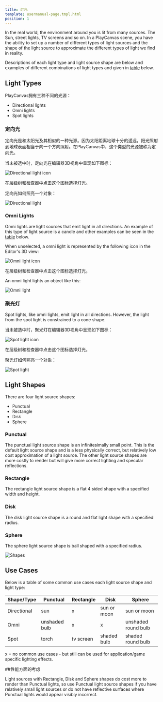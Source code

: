 ```yaml
---
title: 灯光
template: usermanual-page.tmpl.html
position: 1
---
```


In the real world, the environment around you is lit from many sources. The Sun, street lights, TV screens and so on. In a PlayCanvas scene, you have the ability to set up a number of different types of light sources and the shape of the light source to approximate the different types of light we find in reality.

Descriptions of each light type and light source shape are below and examples of different combinations of light types and given in [table](#use-cases) below.

## Light Types

PlayCanvas拥有三种不同的光源：

* Directional lights
* Omni lights
* Spot lights

### 定向光

定向光是和太阳光及其相似的一种光源。因为太阳距离地球十分的遥远，阳光照射到地球表面相当于向一个方向照射。在PlayCanvas中，这个类型的光源被称为定向光。

当未被选中时，定向光在编辑器3D视角中呈现如下图标：

![Directional light icon][1]

在层级树和检查器中点击这个图标选择灯光。

定向光如何照亮一个对象：

![Directional light][2]

### Omni Lights

Omni lights are light sources that emit light in all directions. An example of this type of light source is a candle and other examples can be seen in the [table](#use-cases) below.

When unselected, a omni light is represented by the following icon in the Editor's 3D view:

![Omni light icon][3]

在层级树和检查器中点击这个图标选择灯光。

An omni light lights an object like this:

![Omni light][4]

### 聚光灯

Spot lights, like omni lights, emit light in all directions. However, the light from the spot light is constrained to a cone shape.

当未被选中时，聚光灯在编辑器3D视角中呈现如下图标：

![Spot light icon][5]

在层级树和检查器中点击这个图标选择灯光。

聚光灯如何照亮一个对象：

![Spot light][6]

## Light Shapes

There are four light source shapes:

* Punctual
* Rectangle
* Disk
* Sphere

### Punctual

The punctual light source shape is an infinitesimally small point. This is the default light source shape and is a less physically correct, but relatively low cost approximation of a light source. The other light source shapes are more costly to render but will give more correct lighting and specular reflections.

### Rectangle

The rectangle light source shape is a flat 4 sided shape with a specified width and height.

### Disk

The disk light source shape is a round and flat light shape with a specified radius.

### Sphere

The sphere light source shape is ball shaped with a specified radius.

![Shapes][7]

## Use Cases

Below is a table of some common use cases each light source shape and light type:

| Shape/Type    | Punctual      | Rectangle               | Disk                  | Sphere              |
| ------------- |---------------| ------------------------| ----------------------| --------------------|
| Directional   | sun           | x                       | sun or moon           | sun or moon         |
| Omni          | unshaded bulb | x                       | x                     | unshaded round bulb |
| Spot          | torch         | tv screen               | shaded bulb           | shaded round bulb   |

x = no common use cases - but still can be used for application/game specific lighting effects.

##性能方面的考虑

Light sources with Rectangle, Disk and Sphere shapes do cost more to render than Punctual lights, so use Punctual light source shapes if you have relatively small light sources or do not have reflective surfaces where Punctual lights would appear visibly incorrect.

[1]: /images/user-manual/graphics/lighting/lights/directional_icon.jpg
[2]: /images/user-manual/graphics/lighting/lights/directional.jpg
[3]: /images/user-manual/graphics/lighting/lights/point_icon.jpg
[4]: /images/user-manual/graphics/lighting/lights/point.jpg
[5]: /images/user-manual/graphics/lighting/lights/spot_icon.jpg
[6]: /images/user-manual/graphics/lighting/lights/spot.jpg
[7]: /images/user-manual/graphics/lighting/lights/shapes.jpg

